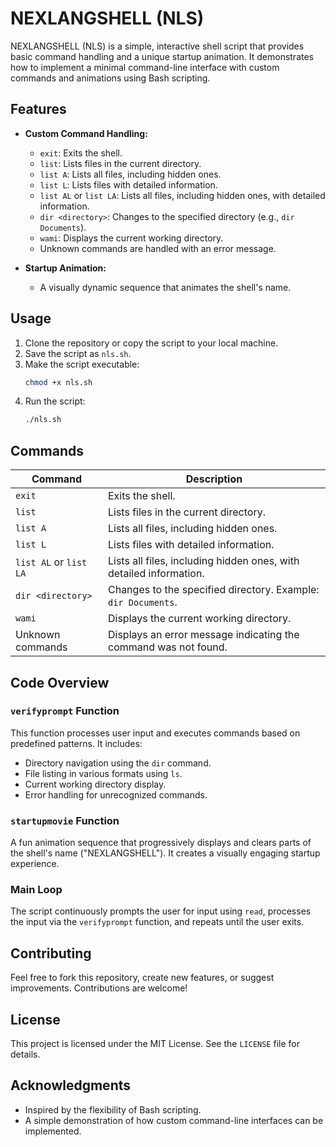 # NEXLANGSHELL (NLS)

NEXLANGSHELL (NLS) is a simple, interactive shell script that provides basic command handling and a unique startup animation. It demonstrates how to implement a minimal command-line interface with custom commands and animations using Bash scripting.

## Features

- **Custom Command Handling:**
  - `exit`: Exits the shell.
  - `list`: Lists files in the current directory.
  - `list A`: Lists all files, including hidden ones.
  - `list L`: Lists files with detailed information.
  - `list AL` or `list LA`: Lists all files, including hidden ones, with detailed information.
  - `dir <directory>`: Changes to the specified directory (e.g., `dir Documents`).
  - `wami`: Displays the current working directory.
  - Unknown commands are handled with an error message.

- **Startup Animation:**
  - A visually dynamic sequence that animates the shell's name.

## Usage

1. Clone the repository or copy the script to your local machine.
2. Save the script as `nls.sh`.
3. Make the script executable:
   ```bash
   chmod +x nls.sh
   ```
4. Run the script:
   ```bash
   ./nls.sh
   ```

## Commands

| Command            | Description                                                      |
|--------------------|------------------------------------------------------------------|
| `exit`             | Exits the shell.                                                |
| `list`             | Lists files in the current directory.                           |
| `list A`           | Lists all files, including hidden ones.                         |
| `list L`           | Lists files with detailed information.                          |
| `list AL` or `list LA` | Lists all files, including hidden ones, with detailed information. |
| `dir <directory>`  | Changes to the specified directory. Example: `dir Documents`.   |
| `wami`             | Displays the current working directory.                         |
| Unknown commands   | Displays an error message indicating the command was not found. |

## Code Overview

### `verifyprompt` Function
This function processes user input and executes commands based on predefined patterns. It includes:
- Directory navigation using the `dir` command.
- File listing in various formats using `ls`.
- Current working directory display.
- Error handling for unrecognized commands.

### `startupmovie` Function
A fun animation sequence that progressively displays and clears parts of the shell's name ("NEXLANGSHELL"). It creates a visually engaging startup experience.

### Main Loop
The script continuously prompts the user for input using `read`, processes the input via the `verifyprompt` function, and repeats until the user exits.

## Contributing
Feel free to fork this repository, create new features, or suggest improvements. Contributions are welcome!

## License
This project is licensed under the MIT License. See the `LICENSE` file for details.

## Acknowledgments
- Inspired by the flexibility of Bash scripting.
- A simple demonstration of how custom command-line interfaces can be implemented.


